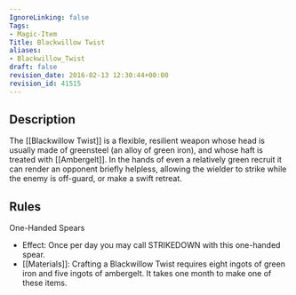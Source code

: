 ```yaml
---
IgnoreLinking: false
Tags:
- Magic-Item
Title: Blackwillow Twist
aliases:
- Blackwillow_Twist
draft: false
revision_date: 2016-02-13 12:30:44+00:00
revision_id: 41515
---
```


## Description
The [[Blackwillow Twist]] is a flexible, resilient weapon whose head is usually made of greensteel (an alloy of green iron), and whose haft is treated with [[Ambergelt]]. In the hands of even a relatively green recruit it can render an opponent briefly helpless, allowing the wielder to strike while the enemy is off-guard, or make a swift retreat.
## Rules
One-Handed Spears
* Effect: Once per day you may call STRIKEDOWN with this one-handed spear.
* [[Materials]]: Crafting a Blackwillow Twist requires eight ingots of green iron and five ingots of ambergelt. It takes one month to make one of these items.
